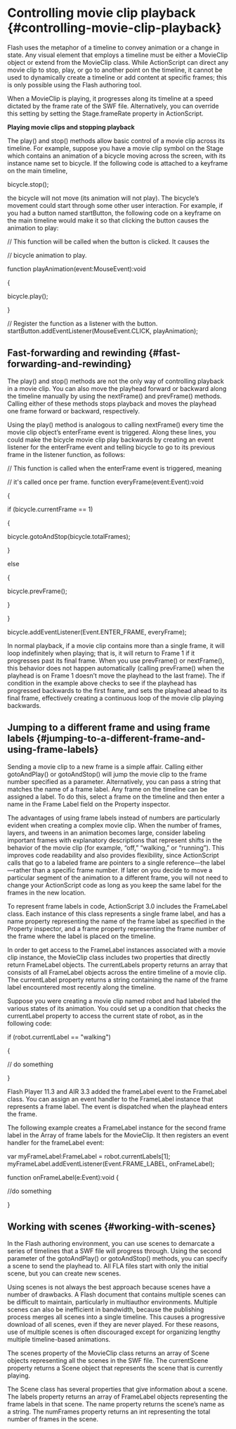 # Controlling movie clip playback {#controlling-movie-clip-playback}

Flash uses the metaphor of a timeline to convey animation or a change in state. Any visual element that employs a timeline must be either a MovieClip object or extend from the MovieClip class. While ActionScript can direct any movie clip to stop, play, or go to another point on the timeline, it cannot be used to dynamically create a timeline or add content at specific frames; this is only possible using the Flash authoring tool.

When a MovieClip is playing, it progresses along its timeline at a speed dictated by the frame rate of the SWF file. Alternatively, you can override this setting by setting the Stage.frameRate property in ActionScript.

**Playing movie clips and stopping playback**

The play() and stop() methods allow basic control of a movie clip across its timeline. For example, suppose you have a movie clip symbol on the Stage which contains an animation of a bicycle moving across the screen, with its instance name set to bicycle. If the following code is attached to a keyframe on the main timeline,

bicycle.stop();

the bicycle will not move (its animation will not play). The bicycle’s movement could start through some other user interaction. For example, if you had a button named startButton, the following code on a keyframe on the main timeline would make it so that clicking the button causes the animation to play:

// This function will be called when the button is clicked. It causes the

// bicycle animation to play.

function playAnimation(event:MouseEvent):void

{

bicycle.play();

}

// Register the function as a listener with the button. startButton.addEventListener(MouseEvent.CLICK, playAnimation);

## Fast-forwarding and rewinding {#fast-forwarding-and-rewinding}

The play() and stop() methods are not the only way of controlling playback in a movie clip. You can also move the playhead forward or backward along the timeline manually by using the nextFrame() and prevFrame() methods. Calling either of these methods stops playback and moves the playhead one frame forward or backward, respectively.

Using the play() method is analogous to calling nextFrame() every time the movie clip object’s enterFrame event is triggered. Along these lines, you could make the bicycle movie clip play backwards by creating an event listener for the enterFrame event and telling bicycle to go to its previous frame in the listener function, as follows:

// This function is called when the enterFrame event is triggered, meaning

// it&#039;s called once per frame. function everyFrame(event:Event):void

{

if (bicycle.currentFrame == 1)

{

bicycle.gotoAndStop(bicycle.totalFrames);

}

else

{

bicycle.prevFrame();

}

}

bicycle.addEventListener(Event.ENTER_FRAME, everyFrame);

In normal playback, if a movie clip contains more than a single frame, it will loop indefinitely when playing; that is, it will return to Frame 1 if it progresses past its final frame. When you use prevFrame() or nextFrame(), this behavior does not happen automatically (calling prevFrame() when the playhead is on Frame 1 doesn’t move the playhead to the last frame). The if condition in the example above checks to see if the playhead has progressed backwards to the first frame, and sets the playhead ahead to its final frame, effectively creating a continuous loop of the movie clip playing backwards.

## Jumping to a different frame and using frame labels {#jumping-to-a-different-frame-and-using-frame-labels}

Sending a movie clip to a new frame is a simple affair. Calling either gotoAndPlay() or gotoAndStop() will jump the movie clip to the frame number specified as a parameter. Alternatively, you can pass a string that matches the name of a frame label. Any frame on the timeline can be assigned a label. To do this, select a frame on the timeline and then enter a name in the Frame Label field on the Property inspector.

The advantages of using frame labels instead of numbers are particularly evident when creating a complex movie clip. When the number of frames, layers, and tweens in an animation becomes large, consider labeling important frames with explanatory descriptions that represent shifts in the behavior of the movie clip (for example, “off,” “walking,” or “running”). This improves code readability and also provides flexibility, since ActionScript calls that go to a labeled frame are pointers to a single reference—the label—rather than a specific frame number. If later on you decide to move a particular segment of the animation to a different frame, you will not need to change your ActionScript code as long as you keep the same label for the frames in the new location.

To represent frame labels in code, ActionScript 3.0 includes the FrameLabel class. Each instance of this class represents a single frame label, and has a name property representing the name of the frame label as specified in the Property inspector, and a frame property representing the frame number of the frame where the label is placed on the timeline.

In order to get access to the FrameLabel instances associated with a movie clip instance, the MovieClip class includes two properties that directly return FrameLabel objects. The currentLabels property returns an array that consists of all FrameLabel objects across the entire timeline of a movie clip. The currentLabel property returns a string containing the name of the frame label encountered most recently along the timeline.

Suppose you were creating a movie clip named robot and had labeled the various states of its animation. You could set up a condition that checks the currentLabel property to access the current state of robot, as in the following code:

if (robot.currentLabel == &quot;walking&quot;)

{

// do something

}

Flash Player 11.3 and AIR 3.3 added the frameLabel event to the FrameLabel class. You can assign an event handler to the FrameLabel instance that represents a frame label. The event is dispatched when the playhead enters the frame.

The following example creates a FrameLabel instance for the second frame label in the Array of frame labels for the MovieClip. It then registers an event handler for the frameLabel event:

var myFrameLabel:FrameLabel = robot.currentLabels[1]; myFrameLabel.addEventListener(Event.FRAME_LABEL, onFrameLabel);

function onFrameLabel(e:Event):void {

//do something

}

## Working with scenes {#working-with-scenes}

In the Flash authoring environment, you can use scenes to demarcate a series of timelines that a SWF file will progress through. Using the second parameter of the gotoAndPlay() or gotoAndStop() methods, you can specify a scene to send the playhead to. All FLA files start with only the initial scene, but you can create new scenes.

Using scenes is not always the best approach because scenes have a number of drawbacks. A Flash document that contains multiple scenes can be difficult to maintain, particularly in multiauthor environments. Multiple scenes can also be inefficient in bandwidth, because the publishing process merges all scenes into a single timeline. This causes a progressive download of all scenes, even if they are never played. For these reasons, use of multiple scenes is often discouraged except for organizing lengthy multiple timeline-based animations.

The scenes property of the MovieClip class returns an array of Scene objects representing all the scenes in the SWF file. The currentScene property returns a Scene object that represents the scene that is currently playing.

The Scene class has several properties that give information about a scene. The labels property returns an array of FrameLabel objects representing the frame labels in that scene. The name property returns the scene’s name as a string. The numFrames property returns an int representing the total number of frames in the scene.